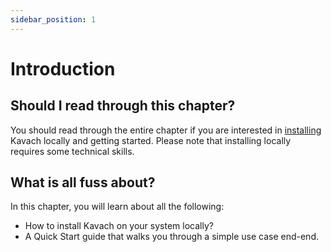 ```yaml
---
sidebar_position: 1
---
```


# Introduction

## Should I read through this chapter?
You should read through the entire chapter if you are interested in [installing](https://dega.factlylabs.com/docs/getting-started/installation) Kavach locally and getting started. Please note that installing locally requires some technical skills. 

## What is all fuss about?
In this chapter, you will learn about all the following:
- How to install Kavach on your system locally?
- A Quick Start guide that walks you through a simple use case end-end.
